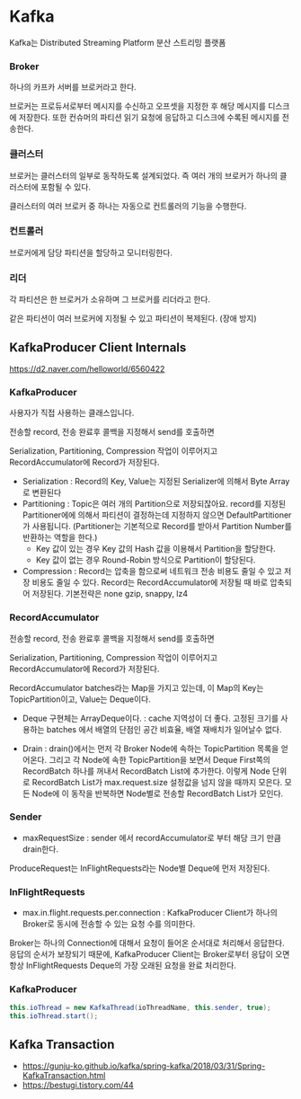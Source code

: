 # Kafka

Kafka는 Distributed Streaming Platform 분산 스트리밍 플랫폼 

### Broker

하나의 카프카 서버를 브로커라고 한다. 

브로커는 프로듀서로부터 메시지를 수신하고 오프셋을 지정한 후 해당 메시지를 디스크에 저장한다. 또한 컨슈머의 파티션 읽기 요청에 응답하고 디스크에 수록된 메시지를 전송한다. 

### 클러스터 

브로커는 클러스터의 일부로 동작하도록 설계되었다. 즉 여러 개의 브로커가 하나의 클러스터에 포함될 수 있다. 

클러스터의 여러 브로커 중 하나는 자동으로 컨트롤러의 기능을 수행한다. 

### 컨트롤러

브로커에게 담당 파티션을 할당하고 모니터링한다. 

### 리더 

각 파티션은 한 브로커가 소유하며 그 브로커를 리더라고 한다. 

같은 파티션이 여러 브로커에 지정될 수 있고 파티션이 복제된다. (장애 방지)




## KafkaProducer Client Internals

https://d2.naver.com/helloworld/6560422

### KafkaProducer

사용자가 직접 사용하는 클래스입니다. 

전송할 record, 전송 완료후 콜백을 지정해서 send를 호출하면 

Serialization, Partitioning, Compression 작업이 이루어지고 RecordAccumulator에 Record가 저장된다.

- Serialization : Record의 Key, Value는 지정된 Serializer에 의해서 Byte Array로 변환된다
- Partitioning : Topic은 여러 개의 Partition으로 저장되잖아요. record를 지정된 Partitioner에에 의해서 파티션이 결정하는데 
지정하지 않으면 DefaultPartitioner가 사용됩니다. (Partitioner는 기본적으로 Record를 받아서 Partition Number를 반환하는 역할을 한다.)
    - Key 값이 있는 경우 Key 값의 Hash 값을 이용해서 Partition을 할당한다.
    - Key 값이 없는 경우 Round-Robin 방식으로 Partition이 할당된다.
- Compression : Record는 압축을 함으로써 네트워크 전송 비용도 줄일 수 있고 저장 비용도 줄일 수 있다. Record는 RecordAccumulator에 저장될 때 바로 압축되어 저장된다. 기본전략은 none
gzip, snappy, lz4

    
### RecordAccumulator

전송할 record, 전송 완료후 콜백을 지정해서 send를 호출하면 

Serialization, Partitioning, Compression 작업이 이루어지고 RecordAccumulator에 Record가 저장된다.

RecordAccumulator batches라는 Map을 가지고 있는데, 이 Map의 Key는 TopicPartition이고, Value는 Deque<RecordBatch>이다.

- Deque 구현체는 ArrayDeque이다. 
: cache 지역성이 더 좋다. 고정된 크기를 사용하는 batches 에서 배열의 단점인 공간 비효율, 배열 재배치가 일어날수 없다. 


- Drain : 
drain()에서는 먼저 각 Broker Node에 속하는 TopicPartition 목록을 얻어온다. 그리고 각 Node에 속한 TopicPartition을 보면서 Deque First쪽의 RecordBatch 하나를 꺼내서 RecordBatch List에 추가한다. 이렇게 Node 단위로 RecordBatch List가 max.request.size 설정값을 넘지 않을 때까지 모은다. 
모든 Node에 이 동작을 반복하면 Node별로 전송할 RecordBatch List가 모인다.



### Sender

- maxRequestSize : sender 에서 recordAccumulator로 부터 해당 크기 만큼 drain한다. 

ProduceRequest는 InFlightRequests라는 Node별 Deque에 먼저 저장된다.


### InFlightRequests

- max.in.flight.requests.per.connection : KafkaProducer Client가 하나의 Broker로 동시에 전송할 수 있는 요청 수를 의미한다.

Broker는 하나의 Connection에 대해서 요청이 들어온 순서대로 처리해서 응답한다. 
응답의 순서가 보장되기 때문에, KafkaProducer Client는 Broker로부터 응답이 오면 항상 InFlightRequests Deque의 가장 오래된 요청을 완료 처리한다.


### KafkaProducer

~~~java
this.ioThread = new KafkaThread(ioThreadName, this.sender, true);
this.ioThread.start();
~~~


## Kafka Transaction

- https://gunju-ko.github.io/kafka/spring-kafka/2018/03/31/Spring-KafkaTransaction.html
- https://bestugi.tistory.com/44
